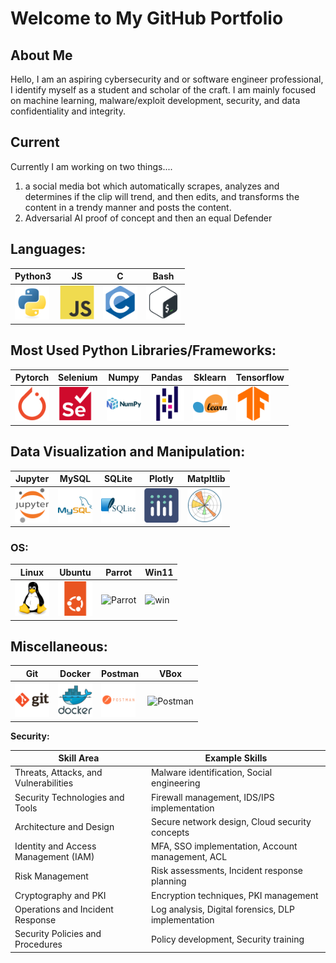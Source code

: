 # Welcome to My GitHub Portfolio



## About Me
Hello, I am an aspiring cybersecurity and or software engineer professional, I identify myself as a student and scholar of the craft. I am mainly focused on machine learning, malware/exploit development, security, and data confidentiality and integrity.

## Current 
Currently I am working on two things....
1. a social media bot which automatically scrapes, analyzes and determines if the clip will trend, and then edits, and transforms the content in a trendy manner and posts the content.
2. Adversarial AI proof of concept and then an equal Defender 


## Languages:

|Python3 | JS | C | Bash | 
|--------|----|---|-------|
|<img src="https://github.com/devicons/devicon/blob/master/icons/python/python-original.svg" title="Python"  alt="Python" width="55" height="55"/> | <img src="https://github.com/devicons/devicon/blob/master/icons/javascript/javascript-original.svg" title="JavaScript" alt="JavaScript" width="55" height="55"/> | <img src="https://github.com/devicons/devicon/blob/master/icons/c/c-original.svg" title="C"  alt="C" width="55" height="55"/> | <img src="https://github.com/devicons/devicon/blob/master/icons/bash/bash-original.svg" title="Bash"  alt="Bash" width="55" height="55"/>

## Most Used Python Libraries/Frameworks:

| Pytorch | Selenium | Numpy | Pandas | Sklearn | Tensorflow |
|----------|----------|----------|----------|----------|----------|
|  <img src="https://github.com/devicons/devicon/blob/master/icons/pytorch/pytorch-original.svg" title="Pytorch"  alt="Pytorch" width="55" height="55"/>|  <img src="https://github.com/devicons/devicon/blob/master/icons/selenium/selenium-original.svg" title="Selenium"  alt="Selenium" width="55" height="55"/>|  <img src="https://github.com/devicons/devicon/blob/master/icons/numpy/numpy-original-wordmark.svg" title="Numpy" alt="Numpy" width="55" height="55"/>|  <img src="https://github.com/devicons/devicon/blob/master/icons/pandas/pandas-original.svg" title="Pandas" alt="Pandas" width="55" height="55"/>|  <img src="https://github.com/devicons/devicon/blob/master/icons/scikitlearn/scikitlearn-original.svg" title="sklearn" alt="sklearn" width="55" height="55"/>| <img src="https://github.com/devicons/devicon/blob/master/icons/tensorflow/tensorflow-original.svg" title="tensor" alt="tensor" width="55" height="55"/>|



## Data Visualization and Manipulation:


| Jupyter| MySQL | SQLite | Plotly | Matpltlib |
|----------|----------|----------|----------|----------|
|<img src="https://github.com/devicons/devicon/blob/master/icons/jupyter/jupyter-original-wordmark.svg" title="Jupiter" alt="Jupiter" width="55" height="55"/>|<img src="https://github.com/devicons/devicon/blob/master/icons/mysql/mysql-original-wordmark.svg" title="MySQL" alt="MySQL" width="55" height="55"/>|<img src="https://github.com/devicons/devicon/blob/master/icons/sqlite/sqlite-original-wordmark.svg" title="SQLite" alt="SQLite" width="55" height="55"/>|<img src="https://github.com/devicons/devicon/blob/master/icons/plotly/plotly-original.svg" title="plotly" alt="pltly" width="55" height="55"/> | <img src="https://github.com/devicons/devicon/blob/master/icons/matplotlib/matplotlib-original.svg" title="plotly" alt="pltly" width="55" height="55"/> |


### OS:

| Linux | Ubuntu | Parrot | Win11|
|----------|----------|----------|---------|
| <img src="https://github.com/devicons/devicon/blob/master/icons/linux/linux-original.svg" title="Linux" alt="Linux" width="55" height="55"/> | <img src="https://github.com/devicons/devicon/blob/master/icons/ubuntu/ubuntu-original.svg" title="Ubuntu" alt="Ubuntu" width="55" height="55"/> | <img src="https://github.com/canaleal/devicon/blob/new-icon-kali-linux/icons/parrotlinux/parrotlinux-original-wordmark.svg" title="Parrot" alt="Parrot" width="55" height="55"/> | <img src="https://github.com/canaleal/devicon/blob/master/icons/windows11/windows11-original.svg" title="win11" alt="win" width="55" height="55"/>

## Miscellaneous:

| Git | Docker | Postman | VBox | 
|----------|----------|----------|----------|
|<img src="https://github.com/devicons/devicon/blob/master/icons/git/git-original-wordmark.svg" title="Git" alt="Git" width="55" height="55"/>|<img src="https://github.com/devicons/devicon/blob/master/icons/docker/docker-original-wordmark.svg" title="Docker" alt="Docker" width="55" height="55"/>|<img src="https://github.com/devicons/devicon/blob/master/icons/postman/postman-original-wordmark.svg" title="Postman" alt="Postman" width="55" height="55"/>|<img src="https://banner2.cleanpng.com/20190501/xvt/kisspng-computer-icons-virtualbox-portable-network-graphic-virtualbox-icon-of-line-style-available-in-svg-5cca247f73f9e3.6112721115567514874751.jpg" title="Postman" alt="Postman" width="55" height="55"/>|




 **Security:** 

| Skill Area             | Example Skills                                   |
|------------------------|-------------------------------------------------|
| Threats, Attacks, and Vulnerabilities | Malware identification, Social engineering |
| Security Technologies and Tools | Firewall management, IDS/IPS implementation |
| Architecture and Design | Secure network design, Cloud security concepts  |
| Identity and Access Management (IAM) | MFA, SSO implementation, Account management, ACL |
| Risk Management         | Risk assessments, Incident response planning    |
| Cryptography and PKI    | Encryption techniques, PKI management           |
| Operations and Incident Response | Log analysis, Digital forensics, DLP implementation |
| Security Policies and Procedures | Policy development, Security training   |


<!-----
<td valign="top" width="50%">

<img src="https://github-readme-stats.vercel.app/api/top-langs/?username=scooblue&hide_border=true&layout=compact" align="left" style="width: 73%" />

</td></tr></table>  

--->


<!-------
## Projects

### [Project Name](Link to Project)
Brief description of the project. Highlight the key features and technologies used.

- **Tech Stack:** [e.g., Python, Flask, PostgreSQL]
- **Features:** [e.g., User Authentication, REST API]
- **Link:** [GitHub Repository](Link to Repository)

### [Project Name](Link to Project)
Brief description of the project. Highlight the key features and technologies used.

- **Tech Stack:** [e.g., JavaScript, React, MongoDB]
- **Features:** [e.g., Real-time Chat, WebSocket]
- **Link:** [GitHub Repository](Link to Repository)

## Cybersecurity

### [Vulnerability Assessment/Penetration Test & Report](Link to Project)
Brief description of your cybersecurity project or research. Mention any specific tools or techniques used.

- **Tech Stack:** [Qualys VM, VBox, Parrot Linux, BurpSuite, NMAP]
- **Focus Area:** [Vulnerability Assessment, Penetration Testing, Risk Assessment, Web Application Security]
- **Link:** [GitHub Repository](Link to Repository)

### [Security Project Name](Link to Project)
Brief description of your cybersecurity project or research. Mention any specific tools or techniques used.

- **Tech Stack:** [e.g., OWASP ZAP, Burp Suite]
- **Focus Area:** [e.g., Web Application Security, Vulnerability Assessment]
- **Link:** [GitHub Repository](Link to Repository)


---

 -->
